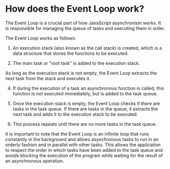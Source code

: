 # How does the Event Loop work?

The Event Loop is a crucial part of how JavaScript asynchronism works. It is responsible for managing the queue of tasks and executing them in order.

The Event Loop works as follows:

1. An execution stack (also known as the call stack) is created, which is a data structure that stores the functions to be executed.

2. The main task or "root task" is added to the execution stack.

As long as the execution stack is not empty, the Event Loop extracts the next task from the stack and executes it.

4. If during the execution of a task an asynchronous function is called, this function is not executed immediately, but is added to the task queue.

5. Once the execution stack is empty, the Event Loop checks if there are tasks in the task queue. If there are tasks in the queue, it extracts the next task and adds it to the execution stack to be executed.

6. This process repeats until there are no more tasks in the task queue.

It is important to note that the Event Loop is an infinite loop that runs constantly in the background and allows asynchronous tasks to run in an orderly fashion and in parallel with other tasks. This allows the application to respect the order in which tasks have been added to the task queue and avoids blocking the execution of the program while waiting for the result of an asynchronous operation.
